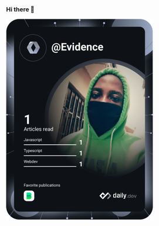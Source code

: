 ### Hi there 👋

<a href="https://app.daily.dev/DailyDevTips"><img src="https://github.com/CybertronicEvidence/CybertronicEvidence/blob/main/devcard.svg" width="400" alt="Evidence's Dev Card"/></a>


<!--
**CybertronicEvidence/CybertronicEvidence** is a ✨ _special_ ✨ repository because its `README.md` (this file) appears on your GitHub profile.

Here are some ideas to get you started:

- 🔭 I’m currently working on ...
- 🌱 I’m currently learning ...
- 👯 I’m looking to collaborate on ...
- 🤔 I’m looking for help with ...
- 💬 Ask me about ...
- 📫 How to reach me: ...
- 😄 Pronouns: ...
- ⚡ Fun fact: ...
-->
